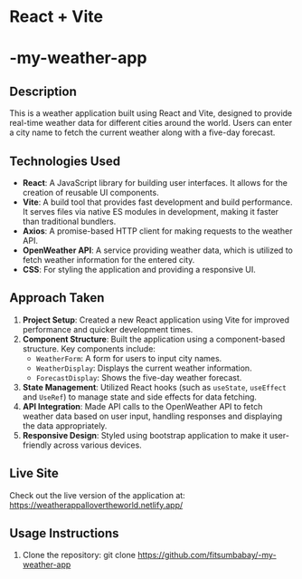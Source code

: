 # React + Vite
# -my-weather-app

## Description
This is a weather application built using React and Vite, designed to provide real-time weather data for different cities around the world. Users can enter a city name to fetch the current weather along with a five-day forecast.

## Technologies Used
- **React**: A JavaScript library for building user interfaces. It allows for the creation of reusable UI components.
- **Vite**: A build tool that provides fast development and build performance. It serves files via native ES modules in development, making it faster than traditional bundlers.
- **Axios**: A promise-based HTTP client for making requests to the weather API.
- **OpenWeather API**: A service providing weather data, which is utilized to fetch weather information for the entered city.
- **CSS**: For styling the application and providing a responsive UI.

## Approach Taken
1. **Project Setup**: Created a new React application using Vite for improved performance and quicker development times.
2. **Component Structure**: Built the application using a component-based structure. Key components include:
   - `WeatherForm`: A form for users to input city names.
   - `WeatherDisplay`: Displays the current weather information.
   - `ForecastDisplay`: Shows the five-day weather forecast.
3. **State Management**: Utilized React hooks (such as `useState`, `useEffect` and `UseRef`) to manage state and side effects for data fetching.
4. **API Integration**: Made API calls to the OpenWeather API to fetch weather data based on user input, handling responses and displaying the data appropriately.
5. **Responsive Design**: Styled using bootstrap application to make it user-friendly across various devices.

## Live Site
Check out the live version of the application at: https://weatherappallovertheworld.netlify.app/

## Usage Instructions
1. Clone the repository:
   git clone https://github.com/fitsumbabay/-my-weather-app



